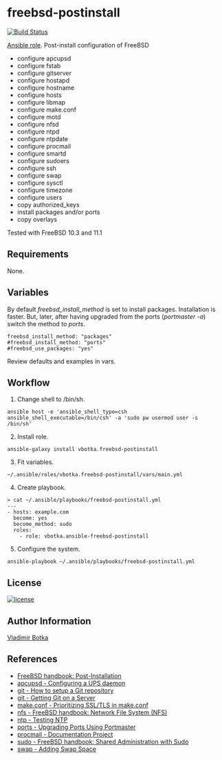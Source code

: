 freebsd-postinstall
===================

[![Build Status](https://travis-ci.org/vbotka/ansible-freebsd-postinstall.svg?branch=master)](https://travis-ci.org/vbotka/ansible-freebsd-postinstall)

[Ansible role](https://galaxy.ansible.com/vbotka/freebsd-postinstall/). Post-install configuration of FreeBSD
- configure apcupsd
- configure fstab
- configure gitserver
- configure hostapd
- configure hostname
- configure hosts
- configure libmap
- configure make.conf
- configure motd
- configure nfsd
- configure ntpd
- configure ntpdate
- configure procmail
- configure smartd
- configure sudoers
- configure ssh
- configure swap
- configure sysctl
- configure timezone
- configure users
- copy authorized_keys
- install packages and/or ports
- copy overlays

Tested with FreeBSD 10.3 and 11.1


Requirements
------------

None.


Variables
---------

By default *freebsd_install_method* is set to install
packages. Installation is faster. But, later, after having upgraded
from the ports (*portmaster -a*) switch the method to *ports*.

```
freebsd_install_method: "packages"
#freebsd_install_method: "ports"
#freebsd_use_packages: "yes"
```

Review defaults and examples in vars.


Workflow
--------

1) Change shell to /bin/sh.

```
ansible host -e 'ansible_shell_type=csh ansible_shell_executable=/bin/csh' -a 'sudo pw usermod user -s /bin/sh'
```

2) Install role.

```
ansible-galaxy install vbotka.freebsd-postinstall
```

3) Fit variables.

```
~/.ansible/roles/vbotka.freebsd-postinstall/vars/main.yml
```

4) Create playbook.

```
> cat ~/.ansible/playbooks/freebsd-postinstall.yml
---
- hosts: example.com
  become: yes
  become_method: sudo
  roles:
    - role: vbotka.ansible-freebsd-postinstall
```

5) Configure the system.

```
ansible-playbook ~/.ansible/playbooks/freebsd-postinstall.yml
```

License
-------

[![license](https://img.shields.io/badge/license-BSD-red.svg)](https://www.freebsd.org/doc/en/articles/bsdl-gpl/article.html)


Author Information
------------------

[Vladimir Botka](https://botka.link)


References
----------

- [FreeBSD handbook: Post-Installation](https://www.freebsd.org/doc/handbook/bsdinstall-post.html)
- [apcupsd - Configuring a UPS daemon](http://www.freebsddiary.org/apcupsd.php)
- [git - How to setup a Git repository](https://forums.freebsd.org/threads/10810/)
- [git - Getting Git on a Server](https://git-scm.com/book/ch4-2.html)
- [make.conf - Prioritizing SSL/TLS in make.conf](https://forums.freebsd.org/threads/62930/)
- [nfs - FreeBSD handbook: Network File System (NFS)](https://www.freebsd.org/doc/handbook/network-nfs.html)
- [ntp - Testing NTP](https://forums.freebsd.org/threads/41874/)
- [ports - Upgrading Ports Using Portmaster](https://www.freebsd.org/doc/handbook/ports-using.html)
- [procmail -  Documentation Project](http://pm-doc.sourceforge.net/)
- [sudo - FreeBSD handbook: Shared Administration with Sudo](https://www.freebsd.org/doc/handbook/security-sudo.html)
- [swap - Adding Swap Space](http://www.freebsd.cz/doc/handbook/adding-swap-space.html)
